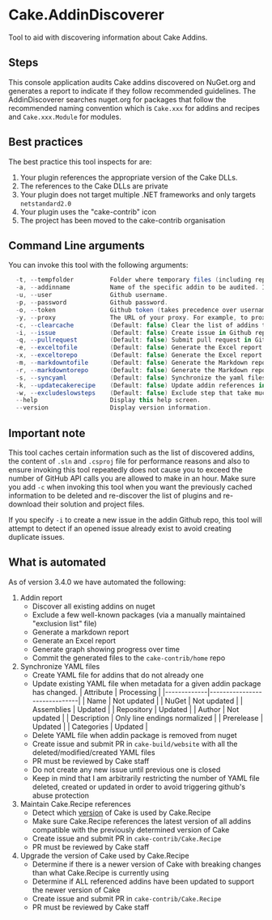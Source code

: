 # Cake.AddinDiscoverer

Tool to aid with discovering information about Cake Addins.

## Steps

This console application audits Cake addins discovered on NuGet.org and generates a report to indicate if they follow recommended guidelines.
The AddinDiscoverer searches nuget.org for packages that follow the recommended naming convention which is `Cake.xxx` for addins and recipes and `Cake.xxx.Module` for modules.

## Best practices

The best practice this tool inspects for are:

1. Your plugin references the appropriate version of the Cake DLLs.
2. The references to the Cake DLLs are private
3. Your plugin does not target multiple .NET frameworks and only targets `netstandard2.0`
4. Your plugin uses the "cake-contrib" icon
5. The project has been moved to the cake-contrib organisation

## Command Line arguments

You can invoke this tool with the following arguments:

```csharp
  -t, --tempfolder          Folder where temporary files (including reports) are saved.
  -a, --addinname           Name of the specific addin to be audited. If omitted, all addins are audited.
  -u, --user                Github username.
  -p, --password            Github password.
  -o, --token               Github token (takes precedence over username+password).
  -y, --proxy               The URL of your proxy. For example, to proxy request through Fiddler use: 'http://localhost:8888'.
  -c, --clearcache          (Default: false) Clear the list of addins that was previously cached.
  -i, --issue               (Default: false) Create issue in Github repositories that do not meet recommendations.
  -q, --pullrequest         (Default: false) Submit pull request in Github repositories to fix recommendations.
  -e, --exceltofile         (Default: false) Generate the Excel report and write to a file.
  -x, --exceltorepo         (Default: false) Generate the Excel report and commit to cake-contrib repo.
  -m, --markdowntofile      (Default: false) Generate the Markdown report and write to a file.
  -r, --markdowntorepo      (Default: false) Generate the Markdown report and commit to cake-contrib repo.
  -s, --syncyaml            (Default: false) Synchronize the yaml files on Cake's web site with the packages discovered on NuGet.
  -k, --updatecakerecipe    (Default: false) Update addin references in CakeRecipe.
  -w, --excludeslowsteps    (Default: false) Exclude step that take much time (such as GetGithubStats and CheckUsingCakeRecipe).
  --help                    Display this help screen.
  --version                 Display version information.
```

## Important note

This tool caches certain information such as the list of discovered addins, the content of `.sln` and `.csproj` file for performance reasons and also to ensure invoking this tool repeatedly does not cause you to exceed the number of GitHub API calls you are allowed to make in an hour. Make sure you add `-c` when invoking this tool when you want the previously cached information to be deleted and re-discover the list of plugins and re-download their solution and project files.

If you specify `-i` to create a new issue in the addin Github repo, this tool will attempt to detect if an opened issue already exist to avoid creating duplicate issues.

## What is automated

As of version 3.4.0 we have automated the following:

1. Addin report
    - Discover all existing addins on nuget
    - Exclude a few well-known packages (via a manually maintained "exclusion list" file)
    - Generate a markdown report
    - Generate an Excel report
    - Generate graph showing progress over time
    - Commit the generated files to the `cake-contrib/home` repo
2. Synchronize YAML files
    - Create YAML file for addins that do not already one
    - Update existing YAML file when metadata for a given addin package has changed.
      | Attribute   | Processing                   |
      |-------------|------------------------------|
      | Name        | Not updated                  |
      | NuGet       | Not updated                  |
      | Assemblies  | Updated                      |
      | Repository  | Updated                      |
      | Author      | Not updated                  |
      | Description | Only line endings normalized |
      | Prerelease  | Updated                      |
      | Categories  | Updated                      |
    - Delete YAML file when addin package is removed from nuget
    - Create issue and submit PR in `cake-build/website` with all the deleted/modified/created YAML files
    - PR must be reviewed by Cake staff
    - Do not create any new issue until previous one is closed
    - Keep in mind that I am arbitrarily restricting the number of YAML file deleted, created or updated in order to avoid triggering github's abuse protection
3. Maintain Cake.Recipe references
    - Detect which [version](https://github.com/cake-contrib/Cake.Recipe/blob/develop/tools/packages.config) of Cake is used by Cake.Recipe
    - Make sure Cake.Recipe references the latest version of all addins compatible with the previously determined version of Cake
    - Create issue and submit PR in `cake-contrib/Cake.Recipe`
    - PR must be reviewed by Cake staff
4. Upgrade the version of Cake used by Cake.Recipe
    - Determine if there is a newer version of Cake with breaking changes than what Cake.Recipe is currently using
    - Determine if ALL referenced addins have been updated to support the newer version of Cake
    - Create issue and submit PR in `cake-contrib/Cake.Recipe`
    - PR must be reviewed by Cake staff
